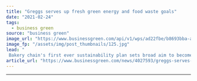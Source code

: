 ```yaml
---
title: "Greggs serves up fresh green energy and food waste goals"
date: "2021-02-24"
tags: 
  - business green
source: "business green"
image_url: "https://www.businessgreen.com/api/v1/wps/ad22fbe/b8693bba-a46d-4903-a9f7-b5b8875199d5/6/NEW-Vegan-Sausage-Roll-e1546416976474-185x114.jpg"
image_fp: "/assets/img/post_thumbnails/125.jpg"
lead: "
 Bakery chain's first ever sustainability plan sets broad aim to become a 'carbon neutral, zero waste business' ..."
article_url: "https://www.businessgreen.com/news/4027593/greggs-serves-fresh-green-energy-food-waste-goals"
---
```


---
